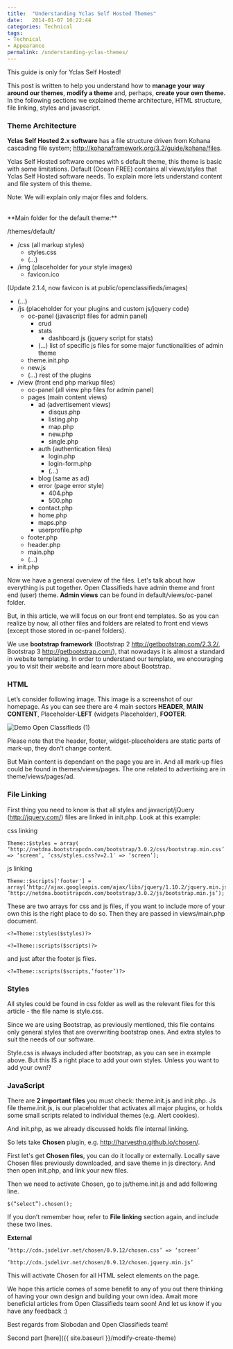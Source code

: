 ```yaml
---
title:  "Understanding Yclas Self Hosted Themes"
date:   2014-01-07 10:22:44
categories: Technical
tags: 
- Technical
- Appearance
permalink: /understanding-yclas-themes/
---
```

<div class="alert alert-warning">
<strong><i class="glyphicon glyphicon-warning-sign"></i> </strong> This guide is only for Yclas Self Hosted!
</div>

This post is written to help you understand how to **manage your way around our themes**, **modify a theme** and, perhaps, **create your own theme.** In the following sections we explained theme architecture, HTML structure, file linking, styles and javascript.

### Theme Architecture

**Yclas Self Hosted 2.x software** has a file structure driven from Kohana cascading file system; http://kohanaframework.org/3.2/guide/kohana/files.

Yclas Self Hosted software comes with s default theme, this theme is basic with some limitations. Default (Ocean FREE) contains all views/styles that Yclas Self Hosted software needs. To explain more lets understand content and file system of this theme.

Note: We will explain only major files and folders. 

<br>
**Main folder for the default theme:** 

/themes/default/ 

* /css (all markup styles) 
    * styles.css
    * (…)
* /img (placeholder for your style images) 
    * favicon.ico
    
(Update 2.1.4, now favicon is at public/openclassifieds/images)

  * (…)
  * /js (placeholder for your plugins and custom js/jquery code) 
    * oc-panel (javascript files for admin panel) 
      * crud
      * stats 
        * dashboard.js (jquery script for stats)
      * (…) list of specific js files for some major functionalities of admin theme
    * theme.init.php
    * new.js
    * (…) rest of the plugins
  * /view (front end php markup files) 
    * oc-panel (all view php files for admin panel)
    * pages (main content views) 
      * ad (advertisement views) 
        * disqus.php
        * listing.php
        * map.php
        * new.php
        * single.php
      * auth (authentication files) 
        * login.php
        * login-form.php
        * (…)
      * blog (same as ad)
      * error (page error style) 
        * 404.php
        * 500.php
      * contact.php
      * home.php
      * maps.php
      * userprofile.php
    * footer.php
    * header.php
    * main.php
    * (…)
  * init.php

Now we have a general overview of the files. Let's talk about how everything is put together. Open Classifieds have admin theme and front end (user) theme. **Admin views** can be found in default/views/oc-panel folder.

But, in this article, we will focus on our front end templates. So as you can realize by now, all other files and folders are related to front end views (except those stored in oc-panel folders).

We use **bootstrap framework** (Bootstrap 2 http://getbootstrap.com/2.3.2/, Bootstrap 3 http://getbootstrap.com/), that nowadays it is almost a standard in website templating. In order to understand our template, we encouraging you to visit their website and learn more about Bootstrap.

### HTML

Let’s consider following image. This image is a screenshot of our homepage. As you can see there are 4 main sectors **HEADER**, **MAIN CONTENT**, Placeholder-**LEFT** (widgets Placeholder), **FOOTER**. 

![Demo Open Classifieds \(1\)](//open-classifieds.com/wp-content/uploads/2014/01/Demo-Open-Classifieds-1.png) 

Please note that the header, footer, widget-placeholders are static parts of mark-up, they don’t change content. 

But Main content is dependant on the page you are in. And all mark-up files could be found in themes/views/pages. The one related to advertising are in theme/views/pages/ad. 

### File Linking

First thing you need to know is that all styles and javacript/jQuery (http://jquery.com/) files are linked in init.php. Look at this example: 

css linking 

    Theme::$styles = array( ‘http://netdna.bootstrapcdn.com/bootstrap/3.0.2/css/bootstrap.min.css’ => ‘screen’, ’css/styles.css?v=2.1′ => ‘screen’); 

js linking 

    Theme::$scripts['footer'] = array(‘http://ajax.googleapis.com/ajax/libs/jquery/1.10.2/jquery.min.js’, ’http://netdna.bootstrapcdn.com/bootstrap/3.0.2/js/bootstrap.min.js’); 

These are two arrays for css and js files, if you want to include more of your own this is the right place to do so. Then they are passed in views/main.php document.

    <?=Theme::styles($styles)?> 

    <?=Theme::scripts($scripts)?> 

and just after the footer js files. 

    <?=Theme::scripts($scripts,’footer’)?>

### Styles

All styles could be found in css folder as well as the relevant files for this article - the file name is style.css.

Since we are using Bootstrap, as previously mentioned, this file contains only general styles that are overwriting bootstrap ones. And extra styles to suit the needs of our software.

Style.css is always included after bootstrap, as you can see in example above. But this IS a right place to add your own styles. Unless you want to add your own!?

### JavaScript

There are **2 important files** you must check: theme.init.js and init.php. Js file theme.init.js, is our placeholder that activates all major plugins, or holds some small scripts related to individual themes (e.g. Alert cookies). 

And init.php, as we already discussed holds file internal linking. 

So lets take **Chosen** plugin, e.g. http://harvesthq.github.io/chosen/.

First let's get **Chosen files**, you can do it locally or externally. Locally save Chosen files previously downloaded, and save theme in js directory. And then open init.php, and link your new files.

Then we need to activate Chosen, go to js/theme.init.js and add following line. 

    $(“select”).chosen();

If you don’t remember how, refer to **File linking** section again, and include these two lines. 

**External** 

    ‘http://cdn.jsdelivr.net/chosen/0.9.12/chosen.css’ => ‘screen’ 

    ‘http://cdn.jsdelivr.net/chosen/0.9.12/chosen.jquery.min.js’ 

This will activate Chosen for all HTML select elements on the page. 

We hope this article comes of some benefit to any of you out there thinking of having your own design and building your own idea. Await more beneficial articles from Open Classifieds team soon! And let us know if you have any feedback :)

Best regards from Slobodan and Open Classifieds team!

Second part [here]({{ site.baseurl }}/modify-create-theme)

